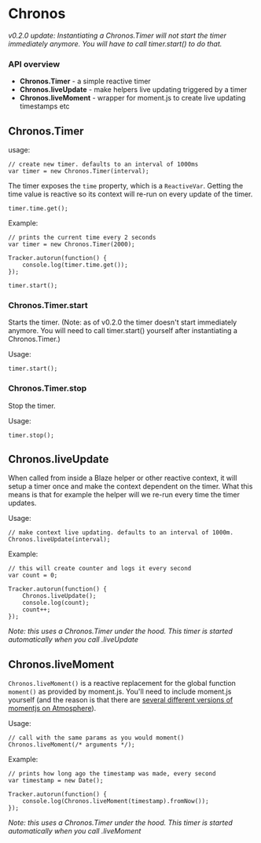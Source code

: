 # Chronos

_v0.2.0 update: Instantiating a Chronos.Timer will not start the timer immediately anymore. You will have to call timer.start() to do that._

### API overview

 * __Chronos.Timer__ - a simple reactive timer
 * __Chronos.liveUpdate__ - make helpers live updating triggered by a timer
 * __Chronos.liveMoment__ - wrapper for moment.js to create live updating timestamps etc
 
## Chronos.Timer
usage:

	// create new timer. defaults to an interval of 1000ms
	var timer = new Chronos.Timer(interval);
	
The timer exposes the `time` property, which is a `ReactiveVar`.
Getting the time value is reactive so its context will re-run on every
update of the timer.

	timer.time.get();

Example: 	

	// prints the current time every 2 seconds
	var timer = new Chronos.Timer(2000);
	
	Tracker.autorun(function() {
		console.log(timer.time.get());
	});
	
	timer.start();

### Chronos.Timer.start
Starts the timer. (Note: as of v0.2.0 the timer doesn't start immediately anymore. You will need to call timer.start() yourself after instantiating a Chronos.Timer.)

Usage:

	timer.start();
	

### Chronos.Timer.stop
Stop the timer.

Usage:

	timer.stop();
	
## Chronos.liveUpdate
When called from inside a Blaze helper or other reactive context, it will setup a timer once and make the context dependent on the timer. What this means is that for example the helper will we re-run every time the timer updates.

Usage:

	// make context live updating. defaults to an interval of 1000m.
	Chronos.liveUpdate(interval);


Example:

	// this will create counter and logs it every second
	var count = 0;
	
	Tracker.autorun(function() {
		Chronos.liveUpdate();
		console.log(count);
		count++;
	});
	
_Note: this uses a Chronos.Timer under the hood. This timer is started automatically when you call .liveUpdate_

## Chronos.liveMoment
`Chronos.liveMoment()` is a reactive replacement for the global function `moment()` as provided by moment.js. You'll need to include moment.js yourself (and the reason is that there are [several different versions of momentjs on Atmosphere](https://atmospherejs.com/?q=moment)).

Usage:

	// call with the same params as you would moment()
	Chronos.liveMoment(/* arguments */); 
 
Example:

	// prints how long ago the timestamp was made, every second
	var timestamp = new Date();
	
	Tracker.autorun(function() {
		console.log(Chronos.liveMoment(timestamp).fromNow());
	});
	
_Note: this uses a Chronos.Timer under the hood. This timer is started automatically when you call .liveMoment_
